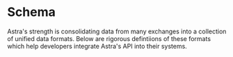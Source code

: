 # Schema

Astra's strength is consolidating data from many exchanges into a collection of unified data formats. Below are rigorous defintiions of these formats which help developers integrate Astra's API into their systems. 